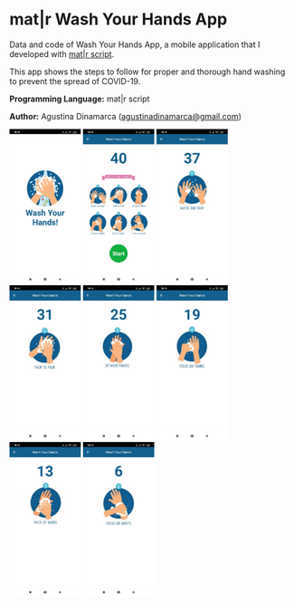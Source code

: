 # mat|r Wash Your Hands App
Data and code of Wash Your Hands App, a mobile application that I developed with [mat|r script](https://www.matrproject.com/).

This app shows the steps to follow for proper and thorough hand washing to prevent the spread of COVID-19.

**Programming Language:** mat|r script

**Author:** Agustina Dinamarca (agustinadinamarca@gmail.com)

<img src="Images/img-A.jpg" width="25%" height="25%">
<img src="Images/img-B.jpg" width="25%" height="25%">
<img src="Images/img-C.jpg" width="25%" height="25%">
<img src="Images/img-D.jpg" width="25%" height="25%">
<img src="Images/img-E.jpg" width="25%" height="25%">
<img src="Images/img-F.jpg" width="25%" height="25%">
<img src="Images/img-G.jpg" width="25%" height="25%">
<img src="Images/img-H.jpg" width="25%" height="25%">
